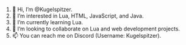 1. 👋 Hi, I’m @Kugelspitzer.
2. 👀 I’m interested in Lua, HTML, JavaScript, and Java.
3. 🌱 I’m currently learning Lua.
4. 💞️ I’m looking to collaborate on Lua and web development projects.
5. 📫 You can reach me on Discord (Username: Kugelspitzer).
